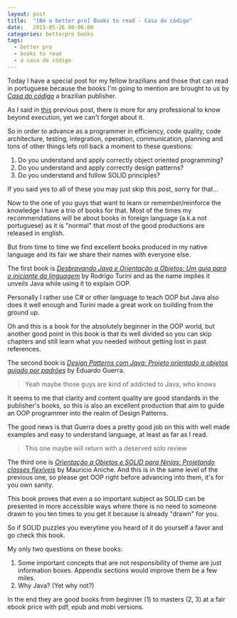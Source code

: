 ```yaml
---
layout: post
title:  "[Be a better pro] Books to read - Casa do código"
date:   2015-05-26 00:06:00
categories: betterpro books
tags:
  - better pro
  - books to read
  - a casa do código
---
```

Today I have a special post for my fellow brazilians and those that can read in portuguese because the books I'm going to mention are brought to us by *[Casa do código](http://www.casadocodigo.com.br/pages/sobre-a-casa-do-codigo)* a brazilian publisher.

As I said in [this](http://vnavarro.com.br/betterpro/books/2015/03/10/better-pro-books-01.html) previous post, there is more for any professional to know beyond execution, yet we can't forget about it.

So in order to advance as a programmer in efficiency, code quality, code architecture, testing, integration, operation, communication, planning and tons of other things lets roll back a moment to these questions:

1. Do you understand and apply correctly object oriented programming?
2. Do you understand and apply correctly design patterns?
3. Do you understand and follow SOLID principles?

If you said yes to all of these you may just skip this post, sorry for that...

Now to the one of you guys that want to learn or remember/reinforce the knowledge I have a trio of books for that. Most of the times my recommendations will be about books in foreign language (a.k.a not portuguese) as it is "normal" that most of the good productions are released in english.

But from time to time we find excellent books produced in my native language and its fair we share their names with everyone else.

The first book is *[Desbravando Java e Orientação a Objetos: Um guia para o iniciante da linguagem](http://www.casadocodigo.com.br/products/livro-orientacao-objetos-java)* by Rodrigo Turini and as the name implies it unveils Java while using it to explain OOP.

Personally I rather use C# or other language to teach OOP but Java also does it well enough and Turini made a great work on building from the ground up.

Oh and this is a book for the absolutely beginner in the OOP world, but another good point in this book is that its well divided so you can skip chapters and still learn what you needed without getting lost in past references.

The second book is *[Design Patterns com Java: Projeto orientado a objetos guiado por padrões](http://www.casadocodigo.com.br/products/livro-design-patterns)* by Eduardo Guerra.

> Yeah maybe those guys are kind of addicted to Java, who knows

It seems to me that clarity and content quality are good standards in the publisher's books, so this is also an excellent production that aim to guide an OOP programmer into the realm of Design Patterns.

The good news is that Guerra does a pretty good job on this with well made examples and easy to understand language, at least as far as I read.

> This one maybe will return with a deserved solo review

The third one is *[Orientação a Objetos e SOLID para Ninjas: Projetando classes flexíveis](http://www.casadocodigo.com.br/products/livro-oo-solid)* by Mauricio Aniche. And this is in the same level of the previous one, so please get OOP right before advancing into them, it's for you own sanity.

This book proves that even a so important subject as SOLID can be presented in more accessible ways where there is no need to someone drawn to you ten times to you get it because is already "drawn" for you.

So if SOLID puzzles you everytime you heard of it do yourself a favor and go check this book.

My only two questions on these books:

1. Some important concepts that are not responsibility of theme are just information boxes. Appendix sections would improve them be a few miles.
2. Why Java? (Yet why not?)

In the end they are good books from beginner (1) to masters (2, 3) at a fair ebook price with pdf, epub and mobi versions.
